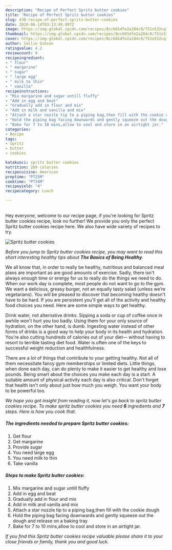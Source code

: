```yaml
---
description: "Recipe of Perfect Spritz butter cookies"
title: "Recipe of Perfect Spritz butter cookies"
slug: 430-recipe-of-perfect-spritz-butter-cookies
date: 2020-06-14T03:13:49.897Z
image: https://img-global.cpcdn.com/recipes/8cc601dfe2a284c9/751x532cq70/spritz-butter-cookies-recipe-main-photo.jpg
thumbnail: https://img-global.cpcdn.com/recipes/8cc601dfe2a284c9/751x532cq70/spritz-butter-cookies-recipe-main-photo.jpg
cover: https://img-global.cpcdn.com/recipes/8cc601dfe2a284c9/751x532cq70/spritz-butter-cookies-recipe-main-photo.jpg
author: Sallie Gibson
ratingvalue: 4.2
reviewcount: 9
recipeingredient:
- " flour"
- " margarine"
- " sugar"
- " large egg"
- " milk to thin"
- " vanilla"
recipeinstructions:
- "Mix margarine and sugar untill fluffy"
- "Add in egg and beat"
- "Gradually add in flour and mix"
- "Add in milk and vanilla and mix"
- "Attach a star nozzle tip to a piping bag,then fill with the cookie dough"
- "Hold the piping bag facing downwards and gently squeeze out the dough and release on a baking tray"
- "Bake for 7 to 10 mins,allow to cool and store in an airtight jar."
categories:
- Recipe
tags:
- spritz
- butter
- cookies

katakunci: spritz butter cookies 
nutrition: 269 calories
recipecuisine: American
preptime: "PT25M"
cooktime: "PT34M"
recipeyield: "4"
recipecategory: Lunch

---
```

<br>
Hey everyone, welcome to our recipe page, if you're looking for Spritz butter cookies recipe, look no further! We provide you only the perfect Spritz butter cookies recipe here. We also have wide variety of recipes to try.
<br>


![Spritz butter cookies](https://img-global.cpcdn.com/recipes/8cc601dfe2a284c9/751x532cq70/spritz-butter-cookies-recipe-main-photo.jpg)

<i>Before you jump to Spritz butter cookies recipe, you may want to read this short interesting healthy tips about <strong>The Basics of Being Healthy</strong>.</i>

We all know that, in order to really be healthy, nutritious and balanced meal plans are important as are good amounts of exercise. Sadly, there isn't always enough time or energy for us to really do the things we need to do. When our work day is complete, most people do not want to go to the gym. We want a delicious, greasy burger, not an equally tasty salad (unless we’re vegetarians). You will be pleased to discover that becoming healthy doesn't have to be hard. If you are persistent you'll get all of the activity and healthy food choices you need. Here are some simple ways to get healthy.

Drink water, not alternative drinks. Sipping a soda or cup of coffee once in awhile won't hurt you too badly. Using them for your only source of hydration, on the other hand, is dumb. Ingesting water instead of other forms of drinks is a good way to help your body in its health and hydration. You’re also cutting hundreds of calories out of your diet— without having to resort to terrible tasting diet food. Water is often one of the keys to successful weight reduction and healthfulness.

There are a lot of things that contribute to your getting healthy. Not all of them necessitate fancy gym memberships or limited diets. Little things, when done each day, can do plenty to make it easier to get healthy and lose pounds. Being smart about the choices you make each day is a start. A suitable amount of physical activity each day is also critical. Don't forget that health isn't only about just how much you weigh. You want your body to be powerful too. 


<i>We hope you got insight from reading it, now let's go back to spritz butter cookies recipe. To make spritz butter cookies you need <strong>6</strong> ingredients and <strong>7</strong> steps. Here is how you cook that.
</i>

##### The ingredients needed to prepare Spritz butter cookies:

1. Get  flour
1. Get  margarine
1. Provide  sugar
1. You need  large egg
1. You need  milk to thin
1. Take  vanilla


##### Steps to make Spritz butter cookies:

1. Mix margarine and sugar untill fluffy
1. Add in egg and beat
1. Gradually add in flour and mix
1. Add in milk and vanilla and mix
1. Attach a star nozzle tip to a piping bag,then fill with the cookie dough
1. Hold the piping bag facing downwards and gently squeeze out the dough and release on a baking tray
1. Bake for 7 to 10 mins,allow to cool and store in an airtight jar.


<i>If you find this Spritz butter cookies recipe valuable please share it to your close friends or family, thank you and good luck.</i>
